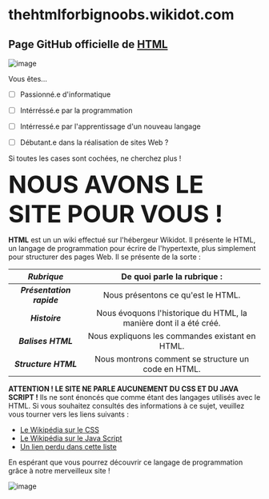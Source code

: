 # thehtmlforbignoobs.wikidot.com

## Page GitHub officielle de [HTML](http://thehtmlforbignoobs.wikidot.com)
![image](https://github.com/VERHILLE-Manon-2326111mv/thehtmlforbignoobs.wikidot.com/assets/145963847/beaa02fe-56ac-4f40-a2ae-2839faf8fbc7)

Vous êtes...
  - [ ] Passionné.e d'informatique
- [ ] Intérréssé.e par la programmation
- [ ] Intérressé.e par l'apprentissage d'un nouveau langage
- [ ] Débutant.e dans la réalisation de sites Web ?


Si toutes les cases sont cochées, ne cherchez plus !

__<font size="20">NOUS AVONS LE SITE POUR VOUS !</font>__

__HTML__ est un un wiki effectué sur l'hébergeur Wikidot. 
Il présente le HTML, un langage de programmation pour écrire de l'hypertexte, plus simplement pour structurer des pages Web.
Il se présente de la sorte :

| ___Rubrique___ | De quoi parle la rubrique : |
| :-: | :-: |
| ___Présentation rapide___ | Nous présentons ce qu'est le HTML. |
| ___Histoire___ | Nous évoquons l'historique du HTML, la manière dont il a été créé. |
| ___Balises HTML___ | Nous expliquons les commandes existant en HTML. |
| ___Structure HTML___ | Nous montrons comment se structure un code en HTML. |

__ATTENTION ! LE SITE NE PARLE AUCUNEMENT DU CSS ET DU JAVA SCRIPT !__ Ils ne sont énoncés que comme étant des langages utilisés avec le HTML.
Si vous souhaitez consultés des informations à ce sujet, veuillez vous tourner vers les liens suivants :
- [Le Wikipédia sur le CSS](https://fr.wikipedia.org/wiki/Feuilles_de_style_en_cascade)
- [Le Wikipédia sur le Java Script](https://fr.wikipedia.org/wiki/JavaScript) 
- [Un lien perdu dans cette liste](https://youtu.be/dQw4w9WgXcQ?feature=shared)

En espérant que vous pourrez découvrir ce langage de programmation grâce à notre merveilleux site !

![image](https://github.com/VERHILLE-Manon-2326111mv/thehtmlforbignoobs.wikidot.com/assets/145963847/2b3ae15a-cff2-4760-ad49-8042be069d9a)
